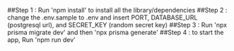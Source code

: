 ##Step 1 : Run 'npm install' to install all the library/dependencies
##Step 2 : change the .env.sample to .env and insert PORT, DATABASE_URL (postgresql url), and SECRET_KEY (random secret key)
##Step 3 : Run 'npx prisma migrate dev' and then 'npx prisma generate'
##Step 4 : to start the app, Run 'npm run dev'
